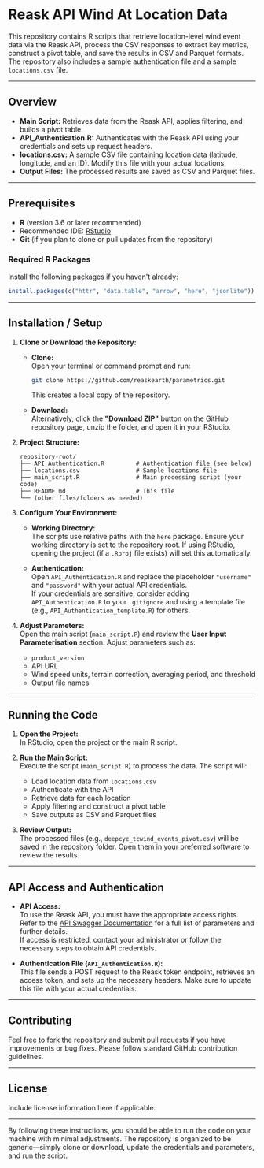 # Reask API Wind At Location Data

This repository contains R scripts that retrieve location-level wind event data via the Reask API, process the CSV responses to extract key metrics, construct a pivot table, and save the results in CSV and Parquet formats. The repository also includes a sample authentication file and a sample `locations.csv` file.

---

## Overview

- **Main Script:** Retrieves data from the Reask API, applies filtering, and builds a pivot table.
- **API_Authentication.R:** Authenticates with the Reask API using your credentials and sets up request headers.
- **locations.csv:** A sample CSV file containing location data (latitude, longitude, and an ID). Modify this file with your actual locations.
- **Output Files:** The processed results are saved as CSV and Parquet files.

---

## Prerequisites

- **R** (version 3.6 or later recommended)
- Recommended IDE: [RStudio](https://www.rstudio.com/)
- **Git** (if you plan to clone or pull updates from the repository)

### Required R Packages

Install the following packages if you haven't already:

```r
install.packages(c("httr", "data.table", "arrow", "here", "jsonlite"))
```

---

## Installation / Setup

1. **Clone or Download the Repository:**

   - **Clone:**  
     Open your terminal or command prompt and run:
     ```bash
     git clone https://github.com/reaskearth/parametrics.git
     ```
     This creates a local copy of the repository.

   - **Download:**  
     Alternatively, click the **"Download ZIP"** button on the GitHub repository page, unzip the folder, and open it in your RStudio.

2. **Project Structure:**

   ```
   repository-root/
   ├── API_Authentication.R         # Authentication file (see below)
   ├── locations.csv                # Sample locations file
   ├── main_script.R                # Main processing script (your code)
   ├── README.md                    # This file
   └── (other files/folders as needed)
   ```

3. **Configure Your Environment:**

   - **Working Directory:**  
     The scripts use relative paths with the `here` package. Ensure your working directory is set to the repository root. If using RStudio, opening the project (if a `.Rproj` file exists) will set this automatically.

   - **Authentication:**  
     Open `API_Authentication.R` and replace the placeholder `"username"` and `"password"` with your actual API credentials.  
     If your credentials are sensitive, consider adding `API_Authentication.R` to your `.gitignore` and using a template file (e.g., `API_Authentication_template.R`) for others.

4. **Adjust Parameters:**  
   Open the main script (`main_script.R`) and review the **User Input Parameterisation** section. Adjust parameters such as:
   - `product_version`
   - API URL
   - Wind speed units, terrain correction, averaging period, and threshold
   - Output file names

---

## Running the Code

1. **Open the Project:**  
   In RStudio, open the project or the main R script.

2. **Run the Main Script:**  
   Execute the script (`main_script.R`) to process the data. The script will:
   - Load location data from `locations.csv`
   - Authenticate with the API
   - Retrieve data for each location
   - Apply filtering and construct a pivot table
   - Save outputs as CSV and Parquet files

3. **Review Output:**  
   The processed files (e.g., `deepcyc_tcwind_events_pivot.csv`) will be saved in the repository folder. Open them in your preferred software to review the results.

---

## API Access and Authentication

- **API Access:**  
  To use the Reask API, you must have the appropriate access rights.  
  Refer to the [API Swagger Documentation](https://api.reask.earth/v2/docs) for a full list of parameters and further details.  
  If access is restricted, contact your administrator or follow the necessary steps to obtain API credentials.

- **Authentication File (`API_Authentication.R`):**  
  This file sends a POST request to the Reask token endpoint, retrieves an access token, and sets up the necessary headers. Make sure to update this file with your actual credentials.

---

## Contributing

Feel free to fork the repository and submit pull requests if you have improvements or bug fixes. Please follow standard GitHub contribution guidelines.

---

## License

Include license information here if applicable.

---

By following these instructions, you should be able to run the code on your machine with minimal adjustments. The repository is organized to be generic—simply clone or download, update the credentials and parameters, and run the script.

